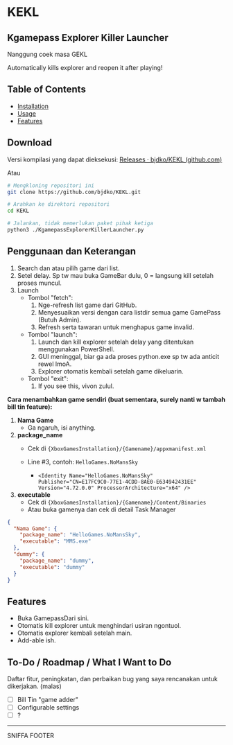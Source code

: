 # KEKL
## Kgamepass Explorer Killer Launcher
Nanggung coek masa GEKL

Automatically kills explorer and reopen it after playing!

## Table of Contents

- [Installation](#Download)
- [Usage](#penggunaan-dan-keterangan)
- [Features](#features)

## Download
Versi kompilasi yang dapat dieksekusi:
[Releases · bjdko/KEKL (github.com)](https://github.com/bjdko/KEKL/releases/latest)

Atau
```bash
# Mengkloning repositori ini
git clone https://github.com/bjdko/KEKL.git

# Arahkan ke direktori repositori
cd KEKL

# Jalankan, tidak memerlukan paket pihak ketiga
python3 ./KgamepassExplorerKillerLauncher.py
```

## Penggunaan dan Keterangan

1. Search dan atau pilih game dari list.
2. Setel delay. Sp tw mau buka GameBar dulu, 0 = langsung kill setelah proses muncul.
3. Launch
   - Tombol "fetch":
     1. Nge-refresh list game dari GitHub.
     2. Menyesuaikan versi dengan cara listdir semua game GamePass (Butuh Admin).
     3. Refresh serta tawaran untuk menghapus game invalid.
   - Tombol "launch":
     1. Launch dan kill explorer setelah delay yang ditentukan menggunakan PowerShell.
     2. GUI meninggal, biar ga ada proses python.exe sp tw ada anticit rewel lmoA.
     3. Explorer otomatis kembali setelah game dikeluarin.
   - Tombol "exit":
     1. If you see this, vivon zulul.

**Cara menambahkan game sendiri (buat sementara, surely nanti w tambah bill tin feature):**
1. **Nama Game**
   - Ga ngaruh, isi anything.
2. **package_name**
   - Cek di `{XboxGamesInstallation}/{Gamename}/appxmanifest.xml`
   - Line #3, contoh: `HelloGames.NoMansSky`

       - `<Identity Name="HelloGames.NoMansSky" Publisher="CN=E17FC9C0-77E1-4CDD-8AE0-E634942431EE" Version="4.72.0.0" ProcessorArchitecture="x64" />`
3. **executable**
   - Cek di `{XboxGamesInstallation}/{Gamename}/Content/Binaries`
   - Atau buka gamenya dan cek di detail Task Manager
```json
{
  "Nama Game": {
    "package_name": "HelloGames.NoMansSky",
    "executable": "MMS.exe"
  },
  "dummy": {
    "package_name": "dummy",
    "executable": "dummy"
  }
}
```

## Features

- Buka GamepassDari sini.
- Otomatis kill explorer untuk menghindari usiran ngontuol.
- Otomatis explorer kembali setelah main.
- Add-able ish.

## To-Do / Roadmap / What I Want to Do

Daftar fitur, peningkatan, dan perbaikan bug yang saya rencanakan untuk dikerjakan. (malas)

- [ ] Bill Tin "game adder"
- [ ] Configurable settings
- [ ] ?

---

SNIFFA FOOTER
